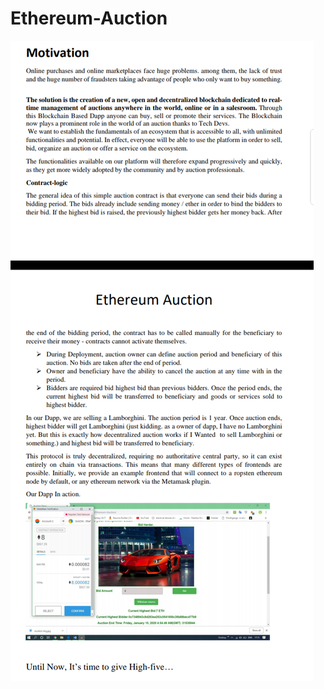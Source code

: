 # Ethereum-Auction

<img align="center" src="https://github.com/Salmandabbakuti/Ethereum-Auction/blob/master/Screenshot_2019-03-02-22-33-13-44.png">
